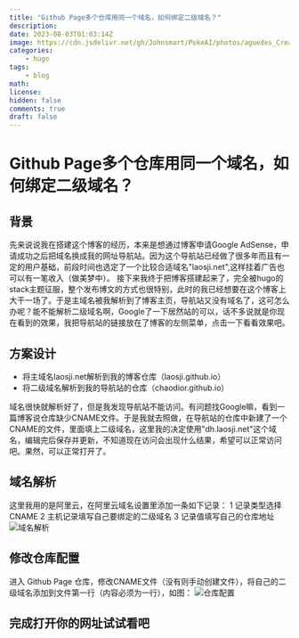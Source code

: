 ```yaml
---
title: "Github Page多个仓库用同一个域名，如何绑定二级域名？"
description: 
date: 2023-08-03T01:03:14Z
image: https://cdn.jsdelivr.net/gh/Johnsmart/PokeAI/photos/aguedes_Create_an_illustration_of_space_with_planets_orbiting_a_bf93ba3b-a5a1-46a6-8cb9-299c8da5a365.png
categories:
    - hugo
tags:
    - blog
math: 
license: 
hidden: false
comments: true
draft: false
---
```


# Github Page多个仓库用同一个域名，如何绑定二级域名？

## 背景

先来说说我在搭建这个博客的经历，本来是想通过博客申请Google AdSense，申请成功之后把域名换成我的网址导航站。因为这个导航站已经做了很多年而且有一定的用户基础，前段时间也选定了一个比较合适域名"laosji.net",这样挂着广告也可以有一笔收入（做美梦中）。
接下来我终于把博客搭建起来了，完全被hugo的stack主题征服，整个发布博文的方式也很特别，此时的我已经想要在这个博客上大干一场了。于是主域名被我解析到了博客主页，导航站又没有域名了，这可怎么办呢？能不能解析二级域名啊，Google了一下居然站的可以，话不多说就是你现在看到的效果，我把导航站的链接放在了博客的左侧菜单，点击一下看看效果吧。

## 方案设计

* 将主域名laosji.net解析到我的博客仓库（laosji.github.io）
* 将二级域名解析到我的导航站的仓库（chaodior.github.io）  

域名很快就解析好了，但是我发现导航站不能访问。有问题找Google嘛，看到一篇博客说仓库缺少CNAME文件。于是我就去照做，在导航站的仓库中新建了一个CNAME的文件，里面填上二级域名，这里我的决定使用"dh.laosji.net"这个域名，编辑完后保存并更新，不知道现在访问会出现什么结果，希望可以正常访问吧。果然，可以正常打开了。

## 域名解析

这里我用的是阿里云，在阿里云域名设置里添加一条如下记录：
1 记录类型选择CNAME
2 主机记录填写自己要绑定的二级域名
3 记录值填写自己的仓库地址
![域名解析](https://cdn.jsdelivr.net/gh/Johnsmart/PokeAI/photos/20200209182617491.png)

## 修改仓库配置

进入 Github Page 仓库，修改CNAME文件（没有则手动创建文件），将自己的二级域名添加到文件第一行（内容必须为一行），如图：
![仓库配置](https://cdn.jsdelivr.net/gh/Johnsmart/PokeAI/photos/20200209183526783.png)

## 完成打开你的网址试试看吧